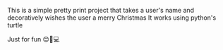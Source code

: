 This is a simple pretty print project that takes a user's name and decoratively wishes the user a merry Christmas 
It works using python's turtle

Just for fun 😊🚀💻
